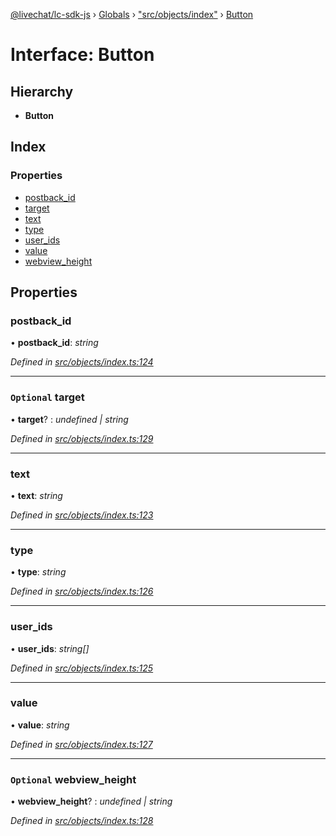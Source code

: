 [@livechat/lc-sdk-js](../README.md) › [Globals](../globals.md) › ["src/objects/index"](../modules/_src_objects_index_.md) › [Button](_src_objects_index_.button.md)

# Interface: Button

## Hierarchy

* **Button**

## Index

### Properties

* [postback_id](_src_objects_index_.button.md#postback_id)
* [target](_src_objects_index_.button.md#optional-target)
* [text](_src_objects_index_.button.md#text)
* [type](_src_objects_index_.button.md#type)
* [user_ids](_src_objects_index_.button.md#user_ids)
* [value](_src_objects_index_.button.md#value)
* [webview_height](_src_objects_index_.button.md#optional-webview_height)

## Properties

###  postback_id

• **postback_id**: *string*

*Defined in [src/objects/index.ts:124](https://github.com/livechat/lc-sdk-js/blob/61db942/src/objects/index.ts#L124)*

___

### `Optional` target

• **target**? : *undefined | string*

*Defined in [src/objects/index.ts:129](https://github.com/livechat/lc-sdk-js/blob/61db942/src/objects/index.ts#L129)*

___

###  text

• **text**: *string*

*Defined in [src/objects/index.ts:123](https://github.com/livechat/lc-sdk-js/blob/61db942/src/objects/index.ts#L123)*

___

###  type

• **type**: *string*

*Defined in [src/objects/index.ts:126](https://github.com/livechat/lc-sdk-js/blob/61db942/src/objects/index.ts#L126)*

___

###  user_ids

• **user_ids**: *string[]*

*Defined in [src/objects/index.ts:125](https://github.com/livechat/lc-sdk-js/blob/61db942/src/objects/index.ts#L125)*

___

###  value

• **value**: *string*

*Defined in [src/objects/index.ts:127](https://github.com/livechat/lc-sdk-js/blob/61db942/src/objects/index.ts#L127)*

___

### `Optional` webview_height

• **webview_height**? : *undefined | string*

*Defined in [src/objects/index.ts:128](https://github.com/livechat/lc-sdk-js/blob/61db942/src/objects/index.ts#L128)*
